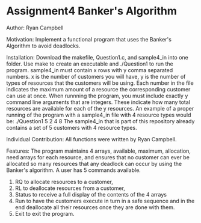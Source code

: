 # Assignment4 Banker's Algorithm
 Author: Ryan Campbell 
 
 Motivation:
 Implement a functional program that uses the Banker's Algorithm to avoid deadlocks.
 
 Installation:
 Download the makefile, Question1.c, and sample4_in into one folder. Use make to create an executable and ./Question1 to run the program.
 sample4_in must contain x rows with y comma separated numbers. x is the number of customers you will have, y is the number of types of resources that the customers will be using. Each number in the file indicates the maximum amount of a resource the corresponding customer can use at once.
 When runnning the program, you must include exactly y command line arguments that are integers. These indicate how many total resources are available for each of the y resources.
 An example of a proper running of the program with a sample4_in file with 4 resource types would be:  ./Question1 5 2 4 8
 The sample4_in that is part of this repository already contains a set of 5 customers with 4 resource types.

Individual Contribution:
All functions were written by Ryan Campbell.

Features:
The program maintains 4 arrays, available, maximum, allocation, need arrays for each resource, and ensures that no customer can ever be allocated so many resources that any deadlock can occur by using the Banker's algorithm.
A user has 5 commands available.
1. RQ to allocate resources to a customer, 
2. RL to deallocate resources from a customer,
3. Status to receive a full display of the contents of the 4 arrays
4. Run to have the customers execute in turn in a safe sequence and in the end deallocate all their resources once they are done with them.
5. Exit to exit the program.
